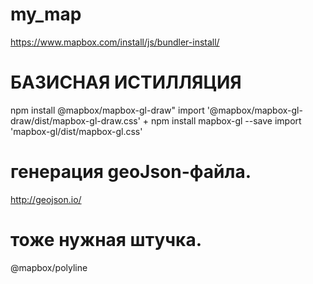 # my_map

https://www.mapbox.com/install/js/bundler-install/

# БАЗИСНАЯ ИСТИЛЛЯЦИЯ
npm install @mapbox/mapbox-gl-draw"
import '@mapbox/mapbox-gl-draw/dist/mapbox-gl-draw.css'
+
npm install mapbox-gl --save
import 'mapbox-gl/dist/mapbox-gl.css'

# генерация geoJson-файла.
http://geojson.io/


# тоже нужная штучка.
@mapbox/polyline









